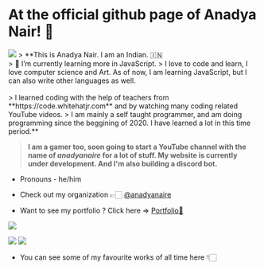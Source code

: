 # At the official github page of Anadya Nair! 🌈
 <img src = "blob:https://tenor.com/0e2842e2-0035-4ecd-890f-cbc7a775b228">
> **This is Anadya Nair. I am an Indian. 🇮🇳 <br>
> 🌱 I’m currently learning more in JavaScript.
> I love to code and learn, I love computer science and Art. As of now, I am learning JavaScript, but I can also write other languages as well. 
<br> <br>
> I learned coding with the help of teachers from **https://code.whitehatjr.com** and by watching many coding related YouTube videos.
> I am mainly a self taught programmer, and am doing programming since the beggining of 2020. I have learned a lot in this time period.**

> **I am a gamer too, soon going to start a YouTube channel with the name of *anadyanaire* for a lot of stuff. My website is currently under development. And I'm also building a discord bot.**

* Pronouns - he/him

 * Check out my organization 👉🏻 [@anadyanaire](https://github.com/anadyanaire)

 * Want to see my portfolio ? Click here => [Portfolio🎉](https://anadyanair.whjr.site)

<img src = "https://github-readme-stats.vercel.app/api?username=AnadyaNair&&show_icons=true&title_color=ffffff&icon_color=bb2acf&text_color=daf7dc&bg_color=151515">

<img src = "https://img.shields.io/github/followers/AnadyaNair?style=social"> <img src = "https://img.shields.io/badge/Official%20Anadya%20Nair%20github%20page-%E2%9C%94-green">

* You can see some of my favourite works of all time here 👇🏻
<!--
**AnadyaNair/AnadyaNair** is a ✨ _special_ ✨ repository because its `README.md` (this file) appears on your GitHub profile.
